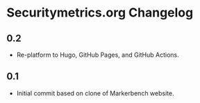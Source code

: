 # Securitymetrics.org Changelog

## 0.2

- Re-platform to Hugo, GitHub Pages, and GitHub Actions.

## 0.1

- Initial commit based on clone of Markerbench website.
